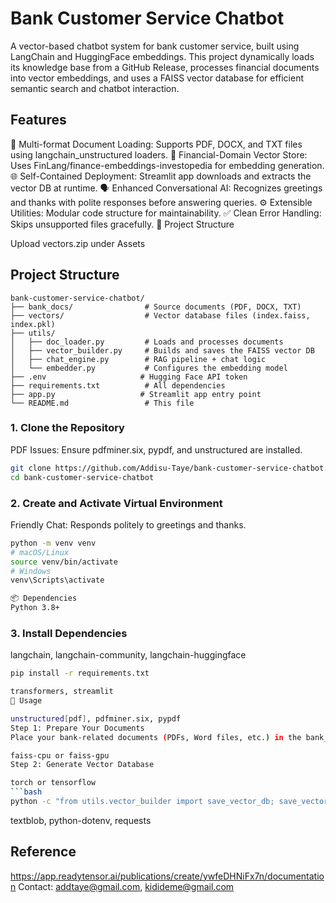 
# Bank Customer Service Chatbot

A vector-based chatbot system for bank customer service, built using LangChain and HuggingFace embeddings. This project dynamically loads its knowledge base from a GitHub Release, processes financial documents into vector embeddings, and uses a FAISS vector database for efficient semantic search and chatbot interaction.

## Features

📄 Multi-format Document Loading: Supports PDF, DOCX, and TXT files using langchain_unstructured loaders.
🧠 Financial-Domain Vector Store: Uses FinLang/finance-embeddings-investopedia for embedding generation.
🌐 Self-Contained Deployment: Streamlit app downloads and extracts the vector DB at runtime.
🗣️ Enhanced Conversational AI: Recognizes greetings and thanks with polite responses before answering queries.
⚙️ Extensible Utilities: Modular code structure for maintainability.
✅ Clean Error Handling: Skips unsupported files gracefully.
📁 Project Structure

Upload vectors.zip under Assets
## Project Structure
```
bank-customer-service-chatbot/
├── bank_docs/                # Source documents (PDF, DOCX, TXT)
├── vectors/                  # Vector database files (index.faiss, index.pkl)
├── utils/
│   ├── doc_loader.py         # Loads and processes documents
│   ├── vector_builder.py     # Builds and saves the FAISS vector DB
│   ├── chat_engine.py        # RAG pipeline + chat logic
│   └── embedder.py           # Configures the embedding model
├── .env                     # Hugging Face API token
├── requirements.txt          # All dependencies
├── app.py                   # Streamlit app entry point
└── README.md                 # This file
```

### 1. Clone the Repository

PDF Issues: Ensure pdfminer.six, pypdf, and unstructured are installed.
```bash
git clone https://github.com/Addisu-Taye/bank-customer-service-chatbot.git
cd bank-customer-service-chatbot
```
### 2. Create and Activate Virtual Environment

Friendly Chat: Responds politely to greetings and thanks.
```bash
python -m venv venv
# macOS/Linux
source venv/bin/activate
# Windows
venv\Scripts\activate

📦 Dependencies
Python 3.8+
```
### 3. Install Dependencies

langchain, langchain-community, langchain-huggingface
```bash
pip install -r requirements.txt

transformers, streamlit
🚀 Usage

unstructured[pdf], pdfminer.six, pypdf
Step 1: Prepare Your Documents
Place your bank-related documents (PDFs, Word files, etc.) in the bank_docs/ folder.

faiss-cpu or faiss-gpu
Step 2: Generate Vector Database

torch or tensorflow
```bash
python -c "from utils.vector_builder import save_vector_db; save_vector_db('bank_docs', 'vectors')"
```

textblob, python-dotenv, requests
## Reference
https://app.readytensor.ai/publications/create/ywfeDHNiFx7n/documentation
Contact: addtaye@gmail.com, kidideme@gmail.com


